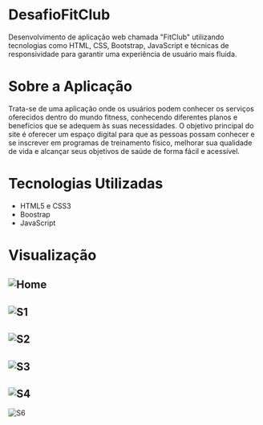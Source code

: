 # DesafioFitClub
Desenvolvimento de aplicação web chamada "FitClub" utilizando tecnologias como HTML, CSS, Bootstrap, JavaScript e técnicas de responsividade para garantir uma experiência de usuário mais fluida.

# Sobre a Aplicação
Trata-se de uma aplicação onde os usuários podem conhecer os serviços oferecidos dentro do mundo fitness, conhecendo diferentes planos e benefícios que se adequem às suas necessidades. O objetivo principal do site é oferecer um espaço digital para que as pessoas possam conhecer e se inscrever em programas de treinamento físico, melhorar sua qualidade de vida e alcançar seus objetivos de saúde de forma fácil e acessível.

# Tecnologias Utilizadas
- HTML5 e CSS3
- Boostrap
- JavaScript

# Visualização
![Home](https://github.com/user-attachments/assets/85fc8030-97c1-4b1c-b72c-5e4aa4eebd94)
-
![S1](https://github.com/user-attachments/assets/3e82f283-d43f-40eb-9ac3-194248eecf9b)
-
![S2](https://github.com/user-attachments/assets/79a00100-5d5f-4b35-ac0a-6e607d00fbc0)
-
![S3](https://github.com/user-attachments/assets/d59e6a11-4c73-4c09-875c-2e0116d50eb9)
-
![S4](https://github.com/user-attachments/assets/4765b47b-8c25-48bd-ad6b-20bce79fb3e1)
-
![S6](https://github.com/user-attachments/assets/79b73874-e4bd-4d76-968c-381192c816e6)





